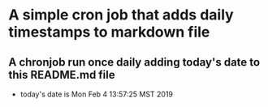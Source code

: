A simple cron job that adds daily timestamps to markdown file
============================================================
## A chronjob run once daily adding today's date to this README.md file
* today's date is Mon Feb  4 13:57:25 MST 2019
